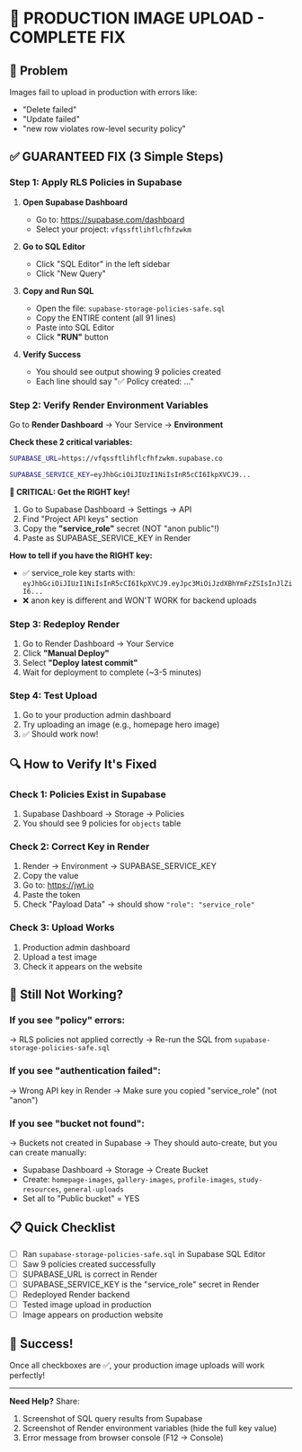 # 🚀 PRODUCTION IMAGE UPLOAD - COMPLETE FIX

## 🎯 Problem
Images fail to upload in production with errors like:
- "Delete failed" 
- "Update failed"
- "new row violates row-level security policy"

## ✅ GUARANTEED FIX (3 Simple Steps)

### Step 1: Apply RLS Policies in Supabase

1. **Open Supabase Dashboard**
   - Go to: https://supabase.com/dashboard
   - Select your project: `vfqssftlihflcfhfzwkm`

2. **Go to SQL Editor**
   - Click "SQL Editor" in the left sidebar
   - Click "New Query"

3. **Copy and Run SQL**
   - Open the file: `supabase-storage-policies-safe.sql`
   - Copy the ENTIRE content (all 91 lines)
   - Paste into SQL Editor
   - Click **"RUN"** button

4. **Verify Success**
   - You should see output showing 9 policies created
   - Each line should say "✅ Policy created: ..."

### Step 2: Verify Render Environment Variables

Go to **Render Dashboard** → Your Service → **Environment**

**Check these 2 critical variables:**

```bash
SUPABASE_URL=https://vfqssftlihflcfhfzwkm.supabase.co
```

```bash
SUPABASE_SERVICE_KEY=eyJhbGciOiJIUzI1NiIsInR5cCI6IkpXVCJ9...
```

**🚨 CRITICAL: Get the RIGHT key!**

1. Go to Supabase Dashboard → Settings → API
2. Find "Project API keys" section
3. Copy the **"service_role"** secret (NOT "anon public"!)
4. Paste as SUPABASE_SERVICE_KEY in Render

**How to tell if you have the RIGHT key:**
- ✅ service_role key starts with: `eyJhbGciOiJIUzI1NiIsInR5cCI6IkpXVCJ9.eyJpc3MiOiJzdXBhYmFzZSIsInJlZiI6...`
- ❌ anon key is different and WON'T WORK for backend uploads

### Step 3: Redeploy Render

1. Go to Render Dashboard → Your Service
2. Click **"Manual Deploy"** 
3. Select **"Deploy latest commit"**
4. Wait for deployment to complete (~3-5 minutes)

### Step 4: Test Upload

1. Go to your production admin dashboard
2. Try uploading an image (e.g., homepage hero image)
3. ✅ Should work now!

## 🔍 How to Verify It's Fixed

### Check 1: Policies Exist in Supabase
1. Supabase Dashboard → Storage → Policies
2. You should see 9 policies for `objects` table

### Check 2: Correct Key in Render
1. Render → Environment → SUPABASE_SERVICE_KEY
2. Copy the value
3. Go to: https://jwt.io
4. Paste the token
5. Check "Payload Data" → should show `"role": "service_role"`

### Check 3: Upload Works
1. Production admin dashboard
2. Upload a test image
3. Check it appears on the website

## 🚨 Still Not Working?

### If you see "policy" errors:
→ RLS policies not applied correctly
→ Re-run the SQL from `supabase-storage-policies-safe.sql`

### If you see "authentication failed":
→ Wrong API key in Render
→ Make sure you copied "service_role" (not "anon")

### If you see "bucket not found":
→ Buckets not created in Supabase
→ They should auto-create, but you can create manually:
  - Supabase Dashboard → Storage → Create Bucket
  - Create: `homepage-images`, `gallery-images`, `profile-images`, `study-resources`, `general-uploads`
  - Set all to "Public bucket" = YES

## 📋 Quick Checklist

- [ ] Ran `supabase-storage-policies-safe.sql` in Supabase SQL Editor
- [ ] Saw 9 policies created successfully
- [ ] SUPABASE_URL is correct in Render
- [ ] SUPABASE_SERVICE_KEY is the "service_role" secret in Render
- [ ] Redeployed Render backend
- [ ] Tested image upload in production
- [ ] Image appears on production website

## 🎉 Success!

Once all checkboxes are ✅, your production image uploads will work perfectly!

---

**Need Help?** Share:
1. Screenshot of SQL query results from Supabase
2. Screenshot of Render environment variables (hide the full key value)
3. Error message from browser console (F12 → Console)
